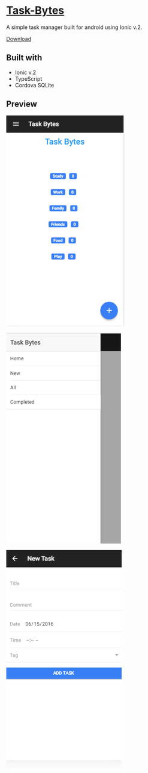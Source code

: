 # [Task-Bytes](https://drive.google.com/open?id=0B6OqcTb_THP_RlcwOVVfaTNxWHc)
A simple task manager built for android using Ionic v.2. 

[Download](https://drive.google.com/open?id=0B6OqcTb_THP_RlcwOVVfaTNxWHc)

## Built with
  - Ionic v.2
  - TypeScript
  - Cordova SQLite


## Preview

![](https://raw.githubusercontent.com/abrarShariar/Task-Bytes/master/screen-1.PNG)

![](https://raw.githubusercontent.com/abrarShariar/Task-Bytes/master/screen-2.PNG)

![](https://raw.githubusercontent.com/abrarShariar/Task-Bytes/master/screen-3.PNG)


  

